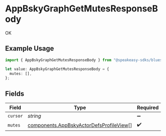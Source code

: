 # AppBskyGraphGetMutesResponseBody

OK

## Example Usage

```typescript
import { AppBskyGraphGetMutesResponseBody } from "@speakeasy-sdks/bluesky/models/operations";

let value: AppBskyGraphGetMutesResponseBody = {
  mutes: [],
};
```

## Fields

| Field                                                                                              | Type                                                                                               | Required                                                                                           | Description                                                                                        |
| -------------------------------------------------------------------------------------------------- | -------------------------------------------------------------------------------------------------- | -------------------------------------------------------------------------------------------------- | -------------------------------------------------------------------------------------------------- |
| `cursor`                                                                                           | *string*                                                                                           | :heavy_minus_sign:                                                                                 | N/A                                                                                                |
| `mutes`                                                                                            | [components.AppBskyActorDefsProfileView](../../models/components/appbskyactordefsprofileview.md)[] | :heavy_check_mark:                                                                                 | N/A                                                                                                |